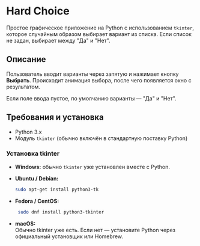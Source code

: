 # Hard Choice

Простое графическое приложение на Python с использованием `tkinter`, которое случайным образом выбирает вариант из списка. Если список не задан, выбирает между "Да" и "Нет".

## Описание

Пользователь вводит варианты через запятую и нажимает кнопку **Выбрать**. Происходит анимация выбора, после чего появляется окно с результатом.

Если поле ввода пустое, по умолчанию варианты — "Да" и "Нет".

## Требования и установка

- Python 3.x  
- Модуль `tkinter` (обычно включён в стандартную поставку Python)

### Установка tkinter

- **Windows:** обычно `tkinter` уже установлен вместе с Python.

- **Ubuntu / Debian:**  
  ```bash
  sudo apt-get install python3-tk
  ```
- **Fedora / CentOS:**  

   ```bash
    sudo dnf install python3-tkinter
   ```
- **macOS:**  
Обычно tkinter уже есть. Если нет — установите Python через официальный установщик или Homebrew.
